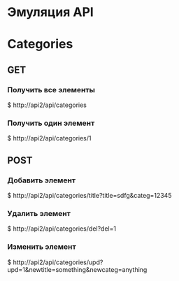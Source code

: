 # Эмуляция API

# Categories

## GET
### Получить все элементы
$ http://api2/api/categories
### Получить один элемент
$ http://api2/api/categories/1

## POST
### Добавить элемент
$ http://api2/api/categories/title?title=sdfg&categ=12345
### Удалить элемент
$ http://api2/api/categories/del?del=1
### Изменить элемент
$ http://api2/api/categories/upd?upd=1&newtitle=something&newcateg=anything